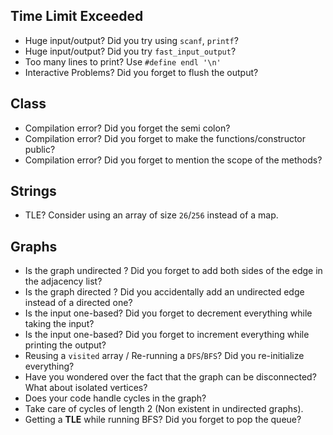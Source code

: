 ## Time Limit Exceeded
* Huge input/output? Did you try using `scanf`, `printf`?
* Huge input/output? Did you try `fast_input_output`?
* Too many lines to print? Use `#define endl '\n'`
* Interactive Problems? Did you forget to flush the output?

## Class
* Compilation error? Did you forget the semi colon?
* Compilation error? Did you forget to make the functions/constructor public?
* Compilation error? Did you forget to mention the scope of the methods?

## Strings
* TLE? Consider using an array of size `26`/`256` instead of a map.

## Graphs
* Is the graph undirected ? Did you forget to add both sides of the edge in the adjacency list?
* Is the graph directed ? Did you accidentally add an undirected edge instead of a directed one?
* Is the input one-based? Did you forget to decrement everything while taking the input?
* Is the input one-based? Did you forget to increment everything while printing the output?
* Reusing a `visited` array / Re-running a `DFS`/`BFS`? Did you re-initialize everything?
* Have you wondered over the fact that the graph can be disconnected? What about isolated vertices?
* Does your code handle cycles in the graph?
* Take care of cycles of length 2 (Non existent in undirected graphs).
* Getting a **TLE** while running BFS? Did you forget to pop the queue?
